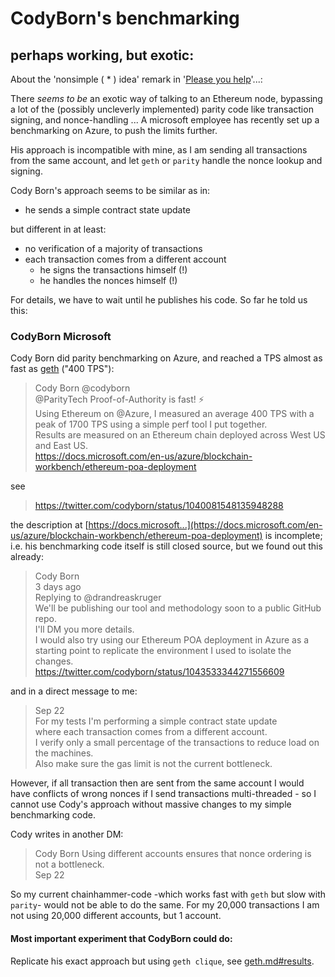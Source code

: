 # CodyBorn's benchmarking

## perhaps working, but exotic:

About the 'nonsimple ( * ) idea' remark in '[Please you help](https://gitlab.com/electronDLT/chainhammer/blob/master/parity.md#please-you-help)'...:

There *seems to be* an exotic way of talking to an Ethereum node, bypassing a lot of the (possibly uncleverly implemented) parity code like transaction signing, and nonce-handling ... A microsoft employee has recently set up a benchmarking on Azure, to push the limits further. 

His approach is incompatible with mine, as I am sending all transactions from the same account, and let `geth` or `parity` handle the nonce lookup and signing. 

Cody Born's approach seems to be similar as in:

* he sends a simple contract state update

but different in at least:

* no verification of a majority of transactions
* each transaction comes from a different account
  * he signs the transactions himself (!)
  * he handles the nonces himself (!)

For details, we have to wait until he publishes his code. So far he told us this:

### CodyBorn Microsoft

Cody Born did parity benchmarking on Azure, and reached a TPS almost as fast as [geth](geth.md) ("400 TPS"):

> Cody Born @codyborn  
> @ParityTech Proof-of-Authority is fast! ⚡️  
> Using Ethereum on @Azure, I measured an average 400 TPS with a peak of 1700 TPS using a simple perf tool I put together.    
> Results are measured on an Ethereum chain deployed across West US and East US.  
> https://docs.microsoft.com/en-us/azure/blockchain-workbench/ethereum-poa-deployment

see
> https://twitter.com/codyborn/status/1040081548135948288  

the description at [https://docs.microsoft...](https://docs.microsoft.com/en-us/azure/blockchain-workbench/ethereum-poa-deployment) is incomplete; i.e. his benchmarking code itself is still closed source, but we found out this already:

> Cody Born  
> 3 days ago  
> Replying to @drandreaskruger    
> We'll be publishing our tool and methodology soon to a public GitHub repo.  
> I'll DM you more details.   
> I would also try using our Ethereum POA deployment in Azure as a starting point to replicate the environment I used to isolate the changes.  
> https://twitter.com/codyborn/status/1043533344271556609  

and in a direct message to me:

> Sep 22  
> For my tests I'm performing a simple contract state update   
> where each transaction comes from a different account.  
> I verify only a small percentage of the transactions to reduce load on the machines.  
> Also make sure the gas limit is not the current bottleneck.  

However, if all transaction then are sent from the same account I would have conflicts of wrong nonces if I send transactions multi-threaded - so I cannot use Cody's approach without massive changes to my simple benchmarking code.

Cody writes in another DM:


> Cody Born
> Using different accounts ensures that nonce ordering is not a bottleneck.  
> Sep 22    

So my current chainhammer-code -which works fast with `geth` but slow with `parity`- would not be able to do the same. For my 20,000 transactions I am not using 20,000 different accounts, but 1 account.


#### Most important experiment that CodyBorn could do:

Replicate his exact approach but using `geth clique`, see [geth.md#results](geth.md#results).



